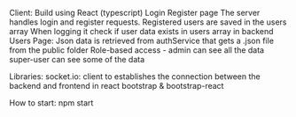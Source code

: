 Client:
    Build using React (typescript)
    Login Register page
        The server handles login and register requests. Registered users are saved in the users array 
        When logging it check if user data exists in users array in backend
    Users Page: 
        Json data is retrieved from authService that gets a .json file from the public folder
        Role-based access - admin can see all the data 
        super-user can see some of the data 

Libraries: 
    socket.io: client to establishes the connection between the backend and frontend in react
    bootstrap & bootstrap-react

How to start:
    npm start